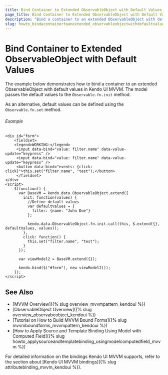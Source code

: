 ```yaml
---
title: Bind Container to Extended ObservableObject with Default Values | Kendo UI MVVM
page_title: Bind Container to Extended ObservableObject with Default Values | Kendo UI MVVM
description: "Bind a container to an extended ObservableObject with default values in Kendo UI MVVM."
slug: howto_bindacontainertoanextended_observableobjectwithdefaultvalues_mvvm
---
```


# Bind Container to Extended ObservableObject with Default Values

The example below demonstrates how to bind a container to an extended ObservableObject with default values in Kendo UI MVVM. The model passes the default values to the `Observable.fn.init` method.

As an alternative, default values can be defined using the `Observable.fn.set` method.

###### Example

```dojo
<div id="form">
    <fieldset>
    <legend>WORKING:</legend>
     <input data-bind="value: filter.name" data-value-update="keypress" />
     <input data-bind="value: filter.name" data-value-update="keypress" />
     <button data-bind="events: {click: click}">this.set("filter.name", "test");</button>
     </fieldset>
</div>
<script>
    $(function() {
      var BaseVM = kendo.data.ObservableObject.extend({
        init: function(values) {
          //Define default values
          var defaultValues = {
            filter: {name: "John Doe"}
          };

          kendo.data.ObservableObject.fn.init.call(this, $.extend({}, defaultValues, values));
        },
        click: function() {
          this.set("filter.name", "test");
        }
      });

      var viewModel2 = BaseVM.extend({});

      kendo.bind($("#form"), new viewModel2());
    });
</script>
```

## See Also

* [MVVM Overview]({% slug overview_mvvmpattern_kendoui %})
* [ObservableObject Overview]({% slug overview_observabeobject_kendoui %})
* [Tutorial on How to Build MVVM Bound Forms]({% slug mvvmboundforms_mvvmpattern_kendoui %})
* [How to Apply Source and Template Binding Using Model with Computed Field]({% slug howto_applysourceandtemplatebinding_usingmodelcomputedfield_mvvm %})


For detailed information on the bindings Kendo UI MVVM supports, refer to the section about [Kendo UI MVVM bindings]({% slug attributebinding_mvvm_kendoui %}).
